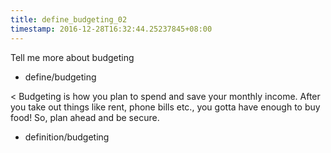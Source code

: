 ```yaml
---
title: define_budgeting_02
timestamp: 2016-12-28T16:32:44.25237845+08:00
---
```


Tell me more about budgeting
* define/budgeting

< Budgeting is how you plan to spend and save your monthly income. After you take out things like rent, phone bills etc., you gotta have enough to buy food! So, plan ahead and be secure.
* definition/budgeting
